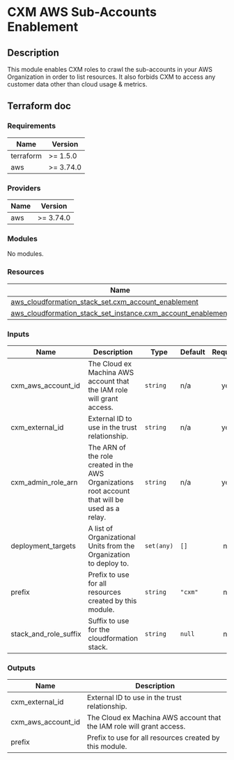 
# CXM AWS Sub-Accounts Enablement

## Description

This module enables CXM roles to crawl the sub-accounts in your AWS Organization in order to list resources.
It also forbids CXM to access any customer data other than cloud usage & metrics.

## Terraform doc

<!-- BEGIN_TF_DOCS -->
### Requirements

| Name | Version |
|------|---------|
| terraform | >= 1.5.0 |
| aws | >= 3.74.0 |

### Providers

| Name | Version |
|------|---------|
| aws | >= 3.74.0 |

### Modules

No modules.

### Resources

| Name | Type |
|------|------|
| [aws_cloudformation_stack_set.cxm_account_enablement](https://registry.terraform.io/providers/hashicorp/aws/latest/docs/resources/cloudformation_stack_set) | resource |
| [aws_cloudformation_stack_set_instance.cxm_account_enablement](https://registry.terraform.io/providers/hashicorp/aws/latest/docs/resources/cloudformation_stack_set_instance) | resource |

### Inputs

| Name | Description | Type | Default | Required |
|------|-------------|------|---------|:--------:|
| cxm_aws_account_id | The Cloud ex Machina AWS account that the IAM role will grant access. | `string` | n/a | yes |
| cxm_external_id | External ID to use in the trust relationship. | `string` | n/a | yes |
| cxm_admin_role_arn | The ARN of the role created in the AWS Organizations root account that will be used as a relay. | `string` | n/a | yes |
| deployment_targets | A list of Organizational Units from the Organization to deploy to. | `set(any)` | `[]` | no |
| prefix | Prefix to use for all resources created by this module. | `string` | `"cxm"` | no |
| stack_and_role_suffix | Suffix to use for the cloudformation stack. | `string` | `null` | no |

### Outputs

| Name | Description |
|------|-------------|
| cxm_external_id | External ID to use in the trust relationship. |
| cxm_aws_account_id | The Cloud ex Machina AWS account that the IAM role will grant access. |
| prefix | Prefix to use for all resources created by this module. |
<!-- END_TF_DOCS -->
